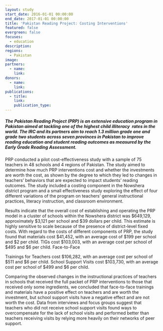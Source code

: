 ```yaml
---
layout: study
start_date: 2016-01-01 00:00:00
end_date: 2017-01-01 00:00:00
title: 'Pakistan Reading Project: Costing Interventions'
featured: false
evergreen: false
focuses:
  - education
description:
regions:
  - Pakistan
image:
partners:
  - name:
    link:
donors:
  - name:
    link:
publications:
  - title:
    link:
    publication_type:
---
```


##### The Pakistan Reading Project (PRP) is an extensive education program in Pakistan aimed at tackling one of the highest child illiteracy&nbsp; rates in the world. The IRC and its partners aim to reach 1.3 million grade one and grade two students across seven provinces in Pakistan to improve reading education and student reading outcomes as measured by the Early Grade Reading Assessment.

PRP conducted a pilot cost-effectiveness study with a sample of 75 teachers in 48 schools and 4 regions of Pakistan. The study aimed to determine how much PRP interventions cost and whether the investments are worth the cost, as shown by the degree to which they led to changes in teachers’ behaviors that are expected to impact students’ reading outcomes. The study included a costing component in the Nowshera district program and a small effectiveness study exploring the effect of four different variations of the program on teachers’ general instructional practices, literacy instruction, and classroom environment.&nbsp;

Results indicate that the overall cost of establishing and operating the PRP model in a cluster of schools within the Nowshera district was $649,129, approximately $3,121 per school and $39 dollars per child. This estimate is highly sensitive to scale because of the presence of district-level fixed costs. With regard to the costs of different components of PRP, the study found that materials cost $41,452, with an average cost of $199 per school and $2 per child. TIGs cost $103,003, with an average cost per school of $495 and $6 per child. Face-to-Face&nbsp;

Trainings for Teachers cost $106,282, with an average cost per school of $511 and $6 per child. School Support Visits cost $103,730, with an average cost per school of $499 and $6 per child.&nbsp;

Comparing the observed changes in the instructional practices of teachers in schools that received the full packet of PRP interventions to those that received only some ingredients, we concluded that face-to-face trainings and materials have a positive effect on teachers and are worth the investment, but school support visits have a negative effect and are not worth the cost. Data from interviews and focus groups suggest that teachers who did not receive school support visits found ways to overcompensate for the lack of school visits and performed better than teachers receiving visits by relying more heavily on their networks of peer support.